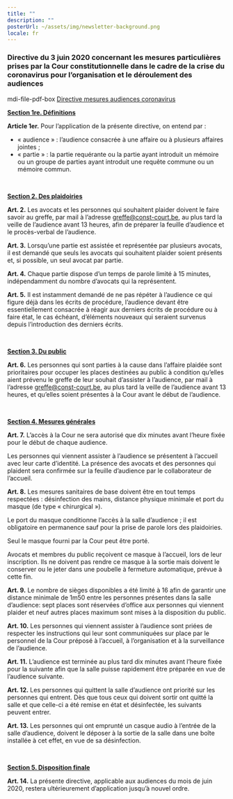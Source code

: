 ```yaml
---
title: ""
description: ""
posterUrl: ~/assets/img/newsletter-background.png
locale: fr
---
```


### Directive du 3 juin 2020 concernant les mesures particulières prises par la Cour constitutionnelle dans le cadre de la crise du coronavirus pour l’organisation et le déroulement des audiences

<v-icon color="rgb(var(--v-theme-pdfRed))">mdi-file-pdf-box</v-icon>
 [Directive mesures audiences coronavirus](https://www.const-court.be/public/base/fr/Directive-coronavirus-audiences.pdf) <br/>

<ins>**Section 1re. Définitions**</ins>

**Article 1er.** Pour l’application de la présente directive, on entend par :

- « audience » : l’audience consacrée à une affaire ou à plusieurs affaires jointes ;
- « partie » : la partie requérante ou la partie ayant introduit un mémoire ou un groupe de
    parties ayant introduit une requête commune ou un mémoire commun.

<br/>

<ins>**Section 2. Des plaidoiries**</ins>


**Art. 2.**
Les avocats et les personnes qui souhaitent plaider doivent le faire savoir au greffe, par mail à
l’adresse greffe@const-court.be, au plus tard la veille de l’audience avant 13 heures, afin de
préparer la feuille d’audience et le procès-verbal de l’audience.

**Art. 3.**
Lorsqu’une partie est assistée et représentée par plusieurs avocats, il est demandé que seuls les
avocats qui souhaitent plaider soient présents et, si possible, un seul avocat par partie.

**Art. 4.**
Chaque partie dispose d’un temps de parole limité à 15 minutes, indépendamment du nombre
d’avocats qui la représentent.

**Art. 5.**
Il est instamment demandé de ne pas répéter à l’audience ce qui figure déjà dans les écrits de
procédure, l’audience devant être essentiellement consacrée à réagir aux derniers écrits de
procédure ou à faire état, le cas échéant, d’éléments nouveaux qui seraient survenus depuis
l’introduction des derniers écrits.

<br/>

<ins>**Section 3. Du public**</ins>


**Art. 6.**
Les personnes qui sont parties à la cause dans l’affaire plaidée sont prioritaires pour occuper
les places destinées au public à condition qu’elles aient prévenu le greffe de leur souhait
d’assister à l’audience, par mail à l’adresse greffe@const-court.be, au plus tard la veille de
l’audience avant 13 heures, et qu’elles soient présentes à la Cour avant le début de l’audience.


<br/>

<ins>**Section 4. Mesures générales**</ins>


**Art. 7.**
L’accès à la Cour ne sera autorisé que dix minutes avant l’heure fixée pour le début de chaque
audience.

Les personnes qui viennent assister à l’audience se présentent à l’accueil avec leur carte
d’identité. La présence des avocats et des personnes qui plaident sera confirmée sur la feuille
d’audience par le collaborateur de l’accueil.

**Art. 8.**
Les mesures sanitaires de base doivent être en tout temps respectées : désinfection des mains,
distance physique minimale et port du masque (de type « chirurgical »).

Le port du masque conditionne l’accès à la salle d’audience ; il est obligatoire en permanence
sauf pour la prise de parole lors des plaidoiries.

Seul le masque fourni par la Cour peut être porté.

Avocats et membres du public reçoivent ce masque à l’accueil, lors de leur inscription. Ils ne
doivent pas rendre ce masque à la sortie mais doivent le conserver ou le jeter dans une poubelle
à fermeture automatique, prévue à cette fin.

**Art. 9.**
Le nombre de sièges disponibles a été limité à 16 afin de garantir une distance minimale de
1m50 entre les personnes présentes dans la salle d’audience: sept places sont réservées d’office
aux personnes qui viennent plaider et neuf autres places maximum sont mises à la disposition
du public.

**Art. 10.**
Les personnes qui viennent assister à l’audience sont priées de respecter les instructions qui
leur sont communiquées sur place par le personnel de la Cour préposé à l’accueil, à
l’organisation et à la surveillance de l’audience.

**Art. 11.**
L’audience est terminée au plus tard dix minutes avant l’heure fixée pour la suivante afin que
la salle puisse rapidement être préparée en vue de l’audience suivante.

**Art. 12.**
Les personnes qui quittent la salle d’audience ont priorité sur les personnes qui entrent. Dès que
tous ceux qui doivent sortir ont quitté la salle et que celle-ci a été remise en état et désinfectée,
les suivants peuvent entrer.

**Art. 13.**
Les personnes qui ont emprunté un casque audio à l’entrée de la salle d’audience, doivent le
déposer à la sortie de la salle dans une boîte installée à cet effet, en vue de sa désinfection.

<br/>

<ins>**Section 5. Disposition finale**</ins>

**Art. 14.**
La présente directive, applicable aux audiences du mois de juin 2020, restera ultérieurement
d’application jusqu’à nouvel ordre.
